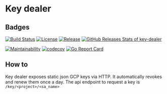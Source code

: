 # Key dealer

## Badges

[![Build Status](https://github.com/thibaultserti/key-dealer/actions/workflows/release.yaml/badge.svg)](https://github.com/thibaultserti/key-dealer/actions/workflows/release.yaml)
[![License](https://img.shields.io/github/license/thibaultserti/key-dealer)](/LICENSE)
[![Release](https://img.shields.io/github/release/thibaultserti/key-dealer.svg)](https://github.com/thibaultserti/key-dealer/releases/latest)
[![GitHub Releases Stats of key-dealer](https://img.shields.io/github/downloads/thibaultserti/key-dealer/total.svg?logo=github)](https://somsubhra.github.io/github-release-stats/?username=thibaultserti&repository=key-dealer)

[![Maintainability](https://api.codeclimate.com/v1/badges/4133d7da3d73fa0c0884/maintainability)](https://codeclimate.com/github/thibaultserti/key-dealer/maintainability)
[![codecov](https://codecov.io/gh/thibaultserti/key-dealer/branch/main/graph/badge.svg?token=5BO47LR632)](https://codecov.io/gh/thibaultserti/key-dealer)
[![Go Report Card](https://goreportcard.com/badge/github.com/thibaultserti/test-saas-ci)](https://goreportcard.com/report/github.com/thibaultserti/key-dealer)

## How to

Key dealer exposes static json GCP keys via HTTP. It automatically revokes and renew them once a day.
The api endpoint to request a key is `/key/<project>/<sa_name>`
